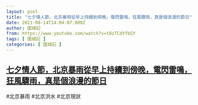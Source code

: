```yaml
---
layout: post
title: "七夕情人節，北京暴雨從早上持續到傍晚，電閃雷鳴，狂風驟雨，真是個浪漫的節日"
date: 2021-08-14T14:04:07.000Z
author: 圍城記
from: https://www.youtube.com/watch?v=t8zTCdYfbSY
tags: [ 圍城記 ]
categories: [ 圍城記 ]
---
```

<!--1628949847000-->
[七夕情人節，北京暴雨從早上持續到傍晚，電閃雷鳴，狂風驟雨，真是個浪漫的節日](https://www.youtube.com/watch?v=t8zTCdYfbSY)
------

<div>
#北京暴雨 #北京洪水 #北京現狀
</div>
